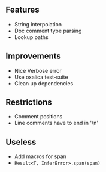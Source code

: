 ## Features
- String interpolation
- Doc comment type parsing
- Lookup paths

## Improvements
- Nice Verbose error
- Use oxalica test-suite
- Clean up dependencies

## Restrictions
- Comment positions
- Line comments have to end in '\n'

## Useless
- Add macros for span
- `Result<T, InferError>.span(span)`
